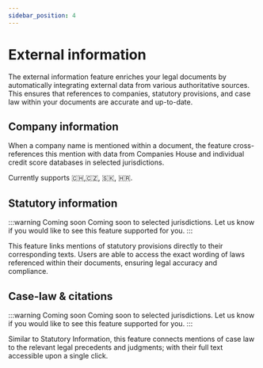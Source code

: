 ```yaml
---
sidebar_position: 4
---
```


# External information

The external information feature enriches your legal documents by automatically integrating external data from various authoritative sources. This ensures that references to companies, statutory provisions, and case law within your documents are accurate and up-to-date.

## Company information

When a company name is mentioned within a document, the feature cross-references this mention with data from Companies House and individual credit score databases in selected jurisdictions.

Currently supports 🇨🇭,🇨🇿, 🇸🇰, 🇭🇷.

## Statutory information

:::warning Coming soon
Coming soon to selected jurisdictions. Let us know if you would like to see this feature supported for you.
:::

This feature links mentions of statutory provisions directly to their corresponding texts. Users are able to access the exact wording of laws referenced within their documents, ensuring legal accuracy and compliance.

## Case-law & citations

:::warning Coming soon
Coming soon to selected jurisdictions. Let us know if you would like to see this feature supported for you.
:::

Similar to Statutory Information, this feature connects mentions of case law to the relevant legal precedents and judgments; with their full text accessible upon a single click.
